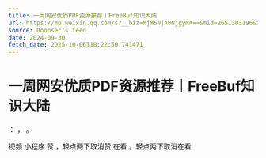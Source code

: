 ```yaml
---
title: 一周网安优质PDF资源推荐丨FreeBuf知识大陆
url: https://mp.weixin.qq.com/s?__biz=MjM5NjA0NjgyMA==&mid=2651303196&idx=2&sn=647f918b68fa8bb639d6bff2c9511487
source: Doonsec's feed
date: 2024-09-30
fetch_date: 2025-10-06T18:22:50.741471
---
```


# 一周网安优质PDF资源推荐丨FreeBuf知识大陆

：
，
。

视频
小程序
赞
，轻点两下取消赞
在看
，轻点两下取消在看